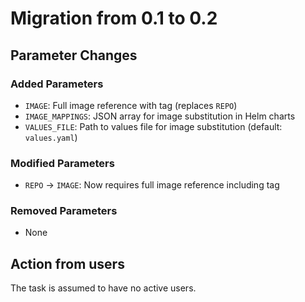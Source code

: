 # Migration from 0.1 to 0.2

## Parameter Changes

### Added Parameters
- `IMAGE`: Full image reference with tag (replaces `REPO`)
- `IMAGE_MAPPINGS`: JSON array for image substitution in Helm charts
- `VALUES_FILE`: Path to values file for image substitution (default: `values.yaml`)

### Modified Parameters
- `REPO` → `IMAGE`: Now requires full image reference including tag

### Removed Parameters
- None

## Action from users

The task is assumed to have no active users.
